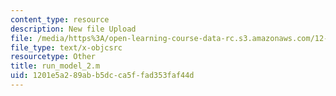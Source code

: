 ```yaml
---
content_type: resource
description: New file Upload
file: /media/https%3A/open-learning-course-data-rc.s3.amazonaws.com/12-811-tropical-meteorology-spring-2011/1201e5a289abb5dcca5ffad353faf44d_run_model_2.m
file_type: text/x-objcsrc
resourcetype: Other
title: run_model_2.m
uid: 1201e5a2-89ab-b5dc-ca5f-fad353faf44d
---
```

